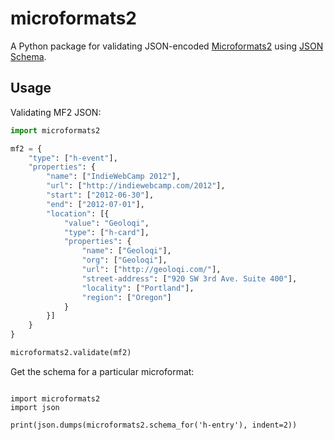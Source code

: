 microformats2
=============

A Python package for validating JSON-encoded 
[Microformats2](http://microformats.org/wiki/microformats2) using 
[JSON Schema](http://json-schema.org).


Usage
-----

Validating MF2 JSON:

```python
import microformats2

mf2 = { 
    "type": ["h-event"],
    "properties": {
        "name": ["IndieWebCamp 2012"],
        "url": ["http://indiewebcamp.com/2012"],
        "start": ["2012-06-30"],
        "end": ["2012-07-01"],
        "location": [{
            "value": "Geoloqi",
            "type": ["h-card"],
            "properties": {
                "name": ["Geoloqi"],
                "org": ["Geoloqi"],
                "url": ["http://geoloqi.com/"],
                "street-address": ["920 SW 3rd Ave. Suite 400"],
                "locality": ["Portland"],
                "region": ["Oregon"]
            }
        }]
    }
}

microformats2.validate(mf2)
```

Get the schema for a particular microformat:

```python3

import microformats2
import json

print(json.dumps(microformats2.schema_for('h-entry'), indent=2))
```

